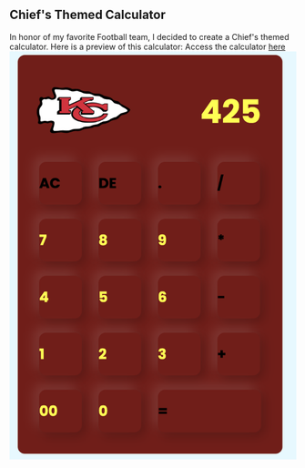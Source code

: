 ## Chief's Themed Calculator

In honor of my favorite Football team, I  decided to create a Chief's themed calculator. 
Here is a preview of this calculator:
Access the calculator [here](https://hatman123101.github.io/calculator/)
![Preview Image](Preview.png)

